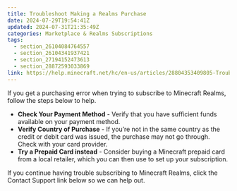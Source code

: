 ```yaml
---
title: Troubleshoot Making a Realms Purchase
date: 2024-07-29T19:54:41Z
updated: 2024-07-31T21:35:49Z
categories: Marketplace & Realms Subscriptions
tags:
  - section_26104084764557
  - section_26104341937421
  - section_27194152473613
  - section_28872593033869
link: https://help.minecraft.net/hc/en-us/articles/28804353409805-Troubleshoot-Making-a-Realms-Purchase
---
```


If you get a purchasing error when trying to subscribe to Minecraft Realms, follow the steps below to help.

- **Check Your Payment Method** - Verify that you have sufficient funds available on your payment method.
- **Verify Country of Purchase** - If you’re not in the same country as the credit or debit card was issued, the purchase may not go through. Check with your card provider.
- **Try a Prepaid Card instead** - Consider buying a Minecraft prepaid card from a local retailer, which you can then use to set up your subscription.

If you continue having trouble subscribing to Minecraft Realms, click the Contact Support link below so we can help out.
